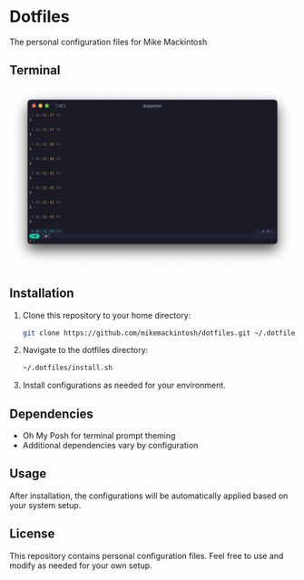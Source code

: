 # Dotfiles

The personal configuration files for Mike Mackintosh

## Terminal

![DCS Terminal Theme](omp/themes/dcs.omp.png)


## Installation

1. Clone this repository to your home directory:
   ```bash
   git clone https://github.com/mikemackintosh/dotfiles.git ~/.dotfiles
   ```

2. Navigate to the dotfiles directory:
   ```bash
   ~/.dotfiles/install.sh
   ```

3. Install configurations as needed for your environment.

## Dependencies

- Oh My Posh for terminal prompt theming
- Additional dependencies vary by configuration

## Usage

After installation, the configurations will be automatically applied based on your system setup.

## License

This repository contains personal configuration files. Feel free to use and modify as needed for your own setup.